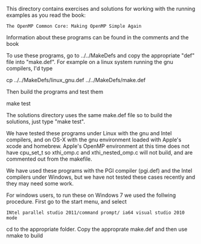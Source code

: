 This directory contains exercises and solutions for working with
the running examples as you read the book:

    The OpenMP Common Core: Making OpenMP Simple Again

Information about these programs can be found in the comments and 
the book

To use these programs, go to ../../MakeDefs and copy the 
appropriate "def" file into "make.def".  For example on a linux 
system running the gnu compilers, I'd type

  cp ../../MakeDefs/linux_gnu.def ../../MakeDefs/make.def

Then build the programs and test them

   make test

The solutions directory uses the same make.def file so to build
the solutions, just type "make test".  

We have tested these programs under Linux with the gnu and Intel compilers,
and on OS-X with the gnu environment loaded with Apple's xcode and homebrew. 
Apple's OpenMP environment at this time does not have cpu_set_t
so xthi_omp.c and xthi_nested_omp.c will not build, and are
commented out from the makefile.

We have used these programs with the PGI compiler (pgi.def) and the
Intel compilers under Windows, but we have not tested these cases recently 
and they may need some work.

For windows users, to run these on Windows 7 we used the follwing
procedure.  First go to the start menu, and select 
   
    INtel parallel studio 2011/command prompt/ ia64 visual studio 2010 mode

cd to the appropriate folder.  Copy the approprate make.def and then
use nmake to build
